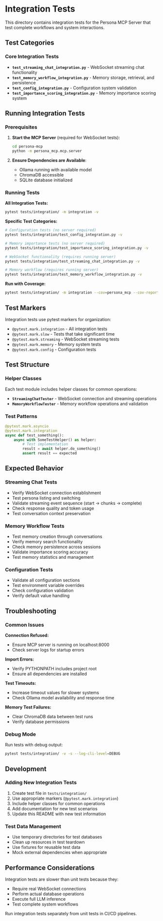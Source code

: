 # Integration Tests

This directory contains integration tests for the Persona MCP Server that test complete workflows and system interactions.

## Test Categories

### Core Integration Tests

- **`test_streaming_chat_integration.py`** - WebSocket streaming chat functionality
- **`test_memory_workflow_integration.py`** - Memory storage, retrieval, and persistence
- **`test_config_integration.py`** - Configuration system validation
- **`test_importance_scoring_integration.py`** - Memory importance scoring system

## Running Integration Tests

### Prerequisites

1. **Start the MCP Server** (required for WebSocket tests):

   ```bash
   cd persona-mcp
   python -m persona_mcp.mcp.server
   ```

2. **Ensure Dependencies are Available**:
   - Ollama running with available model
   - ChromaDB accessible
   - SQLite database initialized

### Running Tests

**All Integration Tests:**

```bash
pytest tests/integration/ -m integration -v
```

**Specific Test Categories:**

```bash
# Configuration tests (no server required)
pytest tests/integration/test_config_integration.py -v

# Memory importance tests (no server required)
pytest tests/integration/test_importance_scoring_integration.py -v

# WebSocket functionality (requires running server)
pytest tests/integration/test_streaming_chat_integration.py -v

# Memory workflow (requires running server)
pytest tests/integration/test_memory_workflow_integration.py -v
```

**Run with Coverage:**

```bash
pytest tests/integration/ -m integration --cov=persona_mcp --cov-report=html
```

## Test Markers

Integration tests use pytest markers for organization:

- `@pytest.mark.integration` - All integration tests
- `@pytest.mark.slow` - Tests that take significant time
- `@pytest.mark.streaming` - WebSocket streaming tests
- `@pytest.mark.memory` - Memory system tests
- `@pytest.mark.config` - Configuration tests

## Test Structure

### Helper Classes

Each test module includes helper classes for common operations:

- **`StreamingChatTester`** - WebSocket connection and streaming operations
- **`MemoryWorkflowTester`** - Memory workflow operations and validation

### Test Patterns

```python
@pytest.mark.asyncio
@pytest.mark.integration
async def test_something():
    async with SomeTestHelper() as helper:
        # Test implementation
        result = await helper.do_something()
        assert result == expected
```

## Expected Behavior

### Streaming Chat Tests

- Verify WebSocket connection establishment
- Test persona listing and switching
- Validate streaming event sequence (start → chunks → complete)
- Check response quality and token usage
- Test conversation context preservation

### Memory Workflow Tests

- Test memory creation through conversations
- Verify memory search functionality
- Check memory persistence across sessions
- Validate importance scoring accuracy
- Test memory statistics and management

### Configuration Tests

- Validate all configuration sections
- Test environment variable overrides
- Check configuration validation
- Verify default value handling

## Troubleshooting

### Common Issues

**Connection Refused:**

- Ensure MCP server is running on localhost:8000
- Check server logs for startup errors

**Import Errors:**

- Verify PYTHONPATH includes project root
- Ensure all dependencies are installed

**Test Timeouts:**

- Increase timeout values for slower systems
- Check Ollama model availability and response time

**Memory Test Failures:**

- Clear ChromaDB data between test runs
- Verify database permissions

### Debug Mode

Run tests with debug output:

```bash
pytest tests/integration/ -v -s --log-cli-level=DEBUG
```

## Development

### Adding New Integration Tests

1. Create test file in `tests/integration/`
2. Use appropriate markers (`@pytest.mark.integration`)
3. Include helper classes for common operations
4. Add documentation for new test scenarios
5. Update this README with new test information

### Test Data Management

- Use temporary directories for test databases
- Clean up resources in test teardown
- Use fixtures for reusable test data
- Mock external dependencies when appropriate

## Performance Considerations

Integration tests are slower than unit tests because they:

- Require real WebSocket connections
- Perform actual database operations
- Execute full LLM inference
- Test complete system workflows

Run integration tests separately from unit tests in CI/CD pipelines.
